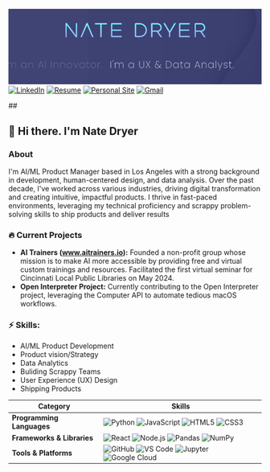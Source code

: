 ![Header Image](https://github.com/nate-dryer/nate-dryer/blob/main/GIF_3)
[![LinkedIn](https://img.shields.io/badge/LinkedIn-natedryer-0A66C2?style=for-the-badge&logo=linkedin&logoColor=white)](https://www.linkedin.com/in/natedryer)
[![Resume](https://img.shields.io/badge/Resume-View-brightgreen?style=for-the-badge&logo=read-the-docs&logoColor=white)](https://registry.jsonresume.org/natedryer?theme=macchiato)
[![Personal Site](https://img.shields.io/badge/Website-natedryer.com-FF5722?style=for-the-badge&logo=google-chrome&logoColor=white)](https://www.natedryer.com)
[![Gmail](https://img.shields.io/badge/Gmail-Contact_Me-D14836?style=for-the-badge&logo=gmail&logoColor=white)](mailto:nate@natedryer.com)

##<h2>👋 Hi there. I'm Nate Dryer</h2> 

### About
I'm AI/ML Product Manager based in Los Angeles with a strong background in development, human-centered design, and data analysis. Over the past decade, I've worked across various industries, driving digital transformation and creating intuitive, impactful products. I thrive in fast-paced environments, leveraging my technical proficiency and scrappy problem-solving skills to ship products and deliver results

### 🔥 Current Projects
- **AI Trainers (www.aitrainers.io):** Founded a non-profit group whose mission is to make AI more accessible by providing free and virtual custom trainings and resources. Facilitated the first virtual seminar for Cincinnati Local Public Libraries on May 2024.
- **Open Interpreter Project:** Currently contributing to the Open Interpreter project, leveraging the Computer API to automate tedious macOS workflows.

### ⚡ Skills:
- AI/ML Product Development
- Product vision/Strategy 
- Data Analytics
- Buliding Scrappy Teams
- User Experience (UX) Design
- Shipping Products

| Category               | Skills                                                                                                                   |
|------------------------|--------------------------------------------------------------------------------------------------------------------------|
| **Programming Languages** | ![Python](https://img.shields.io/badge/-Python-3776AB?style=flat-square&logo=python&logoColor=white) ![JavaScript](https://img.shields.io/badge/-JavaScript-F7DF1E?style=flat-square&logo=javascript&logoColor=black) ![HTML5](https://img.shields.io/badge/-HTML5-E34F26?style=flat-square&logo=html5&logoColor=white) ![CSS3](https://img.shields.io/badge/-CSS3-1572B6?style=flat-square&logo=css3&logoColor=white) |
| **Frameworks & Libraries** | ![React](https://img.shields.io/badge/-React-61DAFB?style=flat-square&logo=react&logoColor=black) ![Node.js](https://img.shields.io/badge/-Node.js-339933?style=flat-square&logo=node.js&logoColor=white) ![Pandas](https://img.shields.io/badge/-Pandas-150458?style=flat-square&logo=pandas&logoColor=white) ![NumPy](https://img.shields.io/badge/-NumPy-013243?style=flat-square&logo=numpy&logoColor=white) |
| **Tools & Platforms**   | ![GitHub](https://img.shields.io/badge/-GitHub-181717?style=flat-square&logo=github&logoColor=white) ![VS Code](https://img.shields.io/badge/-VS%20Code-007ACC?style=flat-square&logo=visual-studio-code&logoColor=white) ![Jupyter](https://img.shields.io/badge/-Jupyter-F37626?style=flat-square&logo=jupyter&logoColor=white) ![Google Cloud](https://img.shields.io/badge/-Google%20Cloud-4285F4?style=flat-square&logo=google-cloud&logoColor=white) |
